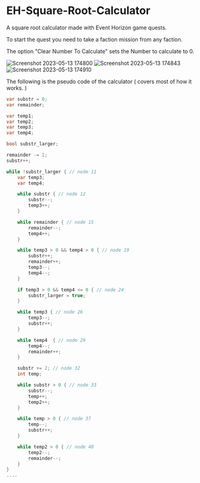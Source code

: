 # EH-Square-Root-Calculator
A square root calculator made with Event Horizon game quests.

To start the quest you need to take a faction mission from any faction.

The option "Clear Number To Calculate" sets the Number to calculate to 0.

![Screenshot 2023-05-13 174800](https://github.com/GreyCardinal69/EH-Square-Root-Calculator/assets/50517794/13956770-bdd5-43b8-9ba9-73fe8d2b30f1)
![Screenshot 2023-05-13 174843](https://github.com/GreyCardinal69/EH-Square-Root-Calculator/assets/50517794/7557373b-49fe-43cf-b8f0-3f0918b04e51)
![Screenshot 2023-05-13 174910](https://github.com/GreyCardinal69/EH-Square-Root-Calculator/assets/50517794/1ddf0993-1719-43f2-82ba-99e0af5efb90)

The following is the pseudo code of the calculator ( covers most of how it works. )

```cs
var substr = 0;
var remainder;

var temp1;
var temp2;
var temp3;
var temp4;

bool substr_larger;

remainder -= 1;
substr++;

while !substr_larger { // node 11
	var temp3;
	var temp4;

	while substr { // node 12
		substr--;
		temp3++;
	}

	while remainder { // node 15
		remainder--;
		temp4++;
	}

	while temp3 > 0 && temp4 > 0 { // node 19
		substr++;
		remainder++;
		temp3--;
		temp4--;
	}

	if temp3 > 0 && temp4 <= 0 { // node 24
		substr_larger = true;
	}

	while temp3 { // node 26
		temp3--;
		substr++;
	}

	while temp4  { // node 29
		temp4--;
		remainder++;
	}

	substr += 2; // node 32
	int temp;

	while substr > 0 { // node 33
		substr--;
		temp++;
		temp2++;
	}

	while temp > 0 { // node 37
		temp--;
		substr++;
	}

	while temp2 > 0 { // node 40
		temp2--;
		remainder--;
	}
}
....
